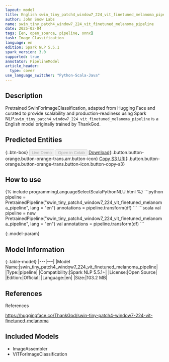 ```yaml
---
layout: model
title: English swin_tiny_patch4_window7_224_vit_finetuned_melanoma_pipeline pipeline SwinForImageClassification from ThankGod
author: John Snow Labs
name: swin_tiny_patch4_window7_224_vit_finetuned_melanoma_pipeline
date: 2025-02-04
tags: [en, open_source, pipeline, onnx]
task: Image Classification
language: en
edition: Spark NLP 5.5.1
spark_version: 3.0
supported: true
annotator: PipelineModel
article_header:
  type: cover
use_language_switcher: "Python-Scala-Java"
---
```


## Description

Pretrained SwinForImageClassification, adapted from Hugging Face and curated to provide scalability and production-readiness using Spark NLP.`swin_tiny_patch4_window7_224_vit_finetuned_melanoma_pipeline` is a English model originally trained by ThankGod.

## Predicted Entities



{:.btn-box}
<button class="button button-orange" disabled>Live Demo</button>
<button class="button button-orange" disabled>Open in Colab</button>
[Download](https://s3.amazonaws.com/auxdata.johnsnowlabs.com/public/models/swin_tiny_patch4_window7_224_vit_finetuned_melanoma_pipeline_en_5.5.1_3.0_1738676940289.zip){:.button.button-orange.button-orange-trans.arr.button-icon}
[Copy S3 URI](s3://auxdata.johnsnowlabs.com/public/models/swin_tiny_patch4_window7_224_vit_finetuned_melanoma_pipeline_en_5.5.1_3.0_1738676940289.zip){:.button.button-orange.button-orange-trans.button-icon.button-copy-s3}

## How to use



<div class="tabs-box" markdown="1">
{% include programmingLanguageSelectScalaPythonNLU.html %}
```python
pipeline = PretrainedPipeline("swin_tiny_patch4_window7_224_vit_finetuned_melanoma_pipeline", lang = "en")
annotations =  pipeline.transform(df)
```
```scala
val pipeline = new PretrainedPipeline("swin_tiny_patch4_window7_224_vit_finetuned_melanoma_pipeline", lang = "en")
val annotations = pipeline.transform(df)
```
</div>

{:.model-param}
## Model Information

{:.table-model}
|---|---|
|Model Name:|swin_tiny_patch4_window7_224_vit_finetuned_melanoma_pipeline|
|Type:|pipeline|
|Compatibility:|Spark NLP 5.5.1+|
|License:|Open Source|
|Edition:|Official|
|Language:|en|
|Size:|103.2 MB|

## References

References

https://huggingface.co/ThankGod/swin-tiny-patch4-window7-224-vit-finetuned-melanoma

## Included Models

- ImageAssembler
- ViTForImageClassification